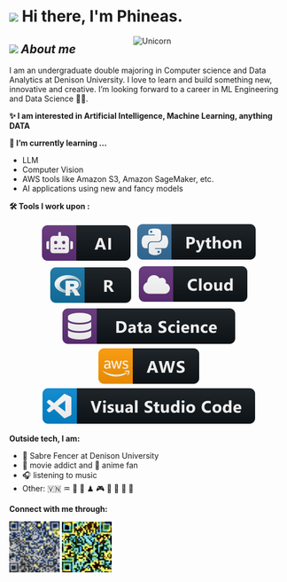 # <img src="https://emojis.slackmojis.com/emojis/images/1531849430/4246/blob-sunglasses.gif?1531849430" width="30"/> Hi there, I'm Phineas. 
<!-- ![Visitor](https://visitor-badge.laobi.icu/badge?page_id=Bhargavi-hash.repoName) [![GitHub followers](https://img.shields.io/github/followers/Bhargavi-hash.svg?style=social&label=Follow)](https://github.com/Bhargavi-hash?tab=followers)<br/> -->

<!--
**Bhargavi-hash/Bhargavi-hash** is a ✨ _special_ ✨ repository because its `README.md` (this file) appears on your GitHub profile.
-->

<img align="right" width=280px alt="Unicorn" src="https://media.tenor.com/q9s_XmoedE8AAAAi/piske-usagi.gif"/>

## <img src="https://media.giphy.com/media/ObNTw8Uzwy6KQ/giphy.gif" width="30px">&nbsp;***About me***

I am an undergraduate double majoring in Computer science and Data Analytics at Denison University. I love to learn and build something new, innovative and creative. I’m looking forward to a career in ML Engineering and Data Science 🧑‍💻. 

**✨ I am interested in Artificial Intelligence, Machine Learning, anything DATA**

**🌱 I’m currently learning ...**
  - LLM
  - Computer Vision
  - AWS tools like Amazon S3, Amazon SageMaker, etc.
  - AI applications using new and fancy models 

**🛠 Tools I work upon :**

<!-- <img src="https://img.shields.io/badge/python%20-%2314354C.svg?&style=for-the-badge&logo=python&logoColor=white">   <img src="https://img.shields.io/badge/c++%20-%2300599C.svg?&style=for-the-badge&logo=c%2B%2B&logoColor=white">   <img src="https://img.shields.io/badge/javascript%20-%23323330.svg?&style=for-the-badge&logo=javascript&logoColor=%23F7DF1E">
<img src="https://img.shields.io/badge/tableau%20-%230D597F.svg?&style=for-the-badge&logo=tableau&logoColor=white">   <img src="https://img.shields.io/badge/tensorflow%20-%23FF6F00.svg?&style=for-the-badge&logo=tensorflow&logoColor=white">   <img src="https://img.shields.io/badge/AWS%20-%23008CC1.svg?&style=for-the-badge&logo=AWS&logoColor=orange">   <img src="https://img.shields.io/badge/git%20-%23F05032.svg?&style=for-the-badge&logo=git&logoColor=white"/>   <img src="http://img.shields.io/badge/-VS%20Code-000000?style=for-the-badge&logo=Visual-studio-code&logoColor=blue"> 
 -->
<p align="center">
  <!-- For more icons please follow  https://github.com/MikeCodesDotNET/ColoredBadges -->
  <img src="dev/misc/ai.svg" alt="ai" style="vertical-align:top; margin:6px 4px">
  <img src="https://raw.githubusercontent.com/8bithemant/8bithemant/master/svg/dev/languages/python.svg" alt="python" style="vertical-align:top; margin:4px">
  <img src="dev/languages/r.svg" alt="r" style="vertical-align:top; margin:6px 4px">
  <img src="https://raw.githubusercontent.com/8bithemant/8bithemant/master/svg/dev/misc/cloud.svg" alt="cloud" style="vertical-align:top; margin:4px">
  <img src="https://raw.githubusercontent.com/8bithemant/8bithemant/master/svg/dev/misc/datascience.svg" alt="datascience" style="vertical-align:top; margin:4px">
  <img src="https://raw.githubusercontent.com/8bithemant/8bithemant/master/svg/dev/services/aws.svg" alt="aws" style="vertical-align:top; margin:4px">
  <img src="https://raw.githubusercontent.com/8bithemant/8bithemant/master/svg/dev/tools/visualstudio_code.svg" alt="vscode" style="vertical-align:top; margin:4px">
   
  
</p>

**Outside tech, I am:**
- 🤺 Sabre Fencer at Denison University
- 🎥 movie addict and 🦄 anime fan
- 🎧 listening to music
- Other: 🇻🇳 ♒️ 🏸 🏓 ♟ 🎮 🍜 🍣 🍮 🎸

**Connect with me through:**

[<img src="image/linkedin_qr.jpg" width="18%" height="18%">](https://www.linkedin.com/in/phineaspham/)  [<img src="image/github_qr.jpg" width="18%" height="18%">](https://github.com/Ph1n-Pham)

